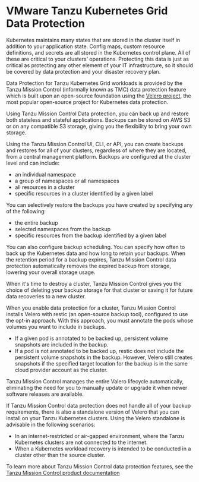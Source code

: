 # VMware Tanzu Kubernetes Grid Data Protection

Kubernetes maintains many states that are stored in the cluster itself in addition to your application state. Config maps, custom resource definitions, and secrets are all stored in the Kubernetes control plane. All of these are critical to your clusters’ operations. Protecting this data is just as critical as protecting any other element of your IT infrastructure, so it should be covered by data protection and your disaster recovery plan.

Data Protection for Tanzu Kubernetes Grid workloads is provided by the Tanzu Mission Control (informally known as TMC) data protection feature which is built upon an open-source foundation using the [Velero project](https://velero.io/), the most popular open-source project for Kubernetes data protection.

Using Tanzu Mission Control Data protection, you can back up and restore both stateless and stateful applications. Backups can be stored on AWS S3 or on any compatible S3 storage, giving you the flexibility to bring your own storage.

Using the Tanzu Mission Control UI, CLI, or API, you can create backups and restores for all of your clusters, regardless of where they are located, from a central management platform. Backups are configured at the cluster level and can include:

- an individual namespace
- a group of namespaces or all namespaces
- all resources in a cluster
- specific resources in a cluster identified by a given label

You can selectively restore the backups you have created by specifying any of the following:

- the entire backup
- selected namespaces from the backup
- specific resources from the backup identified by a given label

You can also configure backup scheduling. You can specify how often to back up the Kubernetes data and how long to retain your backups. When the retention period for a backup expires, Tanzu Mission Control data protection automatically removes the expired backup from storage, lowering your overall storage usage.

When it's time to destroy a cluster, Tanzu Mission Control gives you the choice of deleting your backup storage for that cluster or saving it for future data recoveries to a new cluster.

When you enable data protection for a cluster, Tanzu Mission Control installs Velero with restic (an open-source backup tool), configured to use the opt-in approach. With this approach, you must annotate the pods whose volumes you want to include in backups. 

- If a given pod is annotated to be backed up, persistent volume snapshots are included in the backup.
- If a pod is not annotated to be backed up, restic does not include the persistent volume snapshots in the backup. However, Velero still creates snapshots if the specified target location for the backup is in the same cloud provider account as the cluster.

Tanzu Mission Control manages the entire Valero lifecycle automatically, eliminating the need for you to manually update or upgrade it when newer software releases are available.

If Tanzu Mission Control data protection does not handle all of your backup requirements, there is also a standalone version of Velero that you can install on your Tanzu Kubernetes clusters. Using the Velero standalone is advisable in the following scenarios:

- In an internet-restricted or air-gapped environment, where the Tanzu Kubernetes clusters are not connected to the internet.
- When a Kubernetes workload recovery is intended to be conducted in a cluster other than the source cluster.

To learn more about Tanzu Mission Control data protection features, see the [Tanzu Mission Control product documentation](https://techdocs.broadcom.com/us/en/vmware-tanzu/standalone-components/tanzu-mission-control/saas/tanzu-mission-control-documentation/tanzumc-concepts-GUID-C16557BC-EB1B-4414-8E63-28AD92E0CAE5.html)
